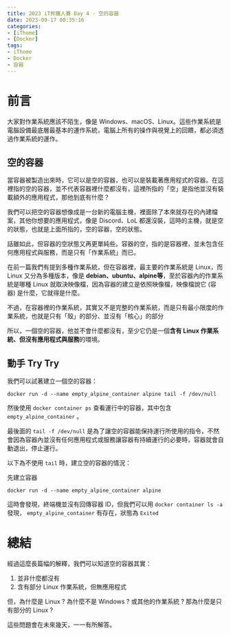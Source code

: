 ```yaml
---
title: 2023 iT邦鐵人賽 Day 4 - 空的容器
date: 2023-09-17 00:35:16
categories: 
- [iThome]
- [Docker]
tags: 
- iThome
- Docker
- 容器
---
```

# 前言

大家對作業系統應該不陌生，像是 Windows、macOS、Linux。這些作業系統是電腦設備最底層最基本的運作系統，電腦上所有的操作與視覺上的回饋，都必須透過作業系統的運作。

<!-- more -->

## 空的容器

當容器被製造出來時，它可以是空的容器，也可以是裝載著應用程式的容器。在這裡指的空的容器，並不代表容器裡什麼都沒有，這裡所指的「空」是指他並沒有裝載額外的應用程式，那他到底有什麼？

我們可以把空的容器想像成是一台新的電腦主機，裡面除了本來就存在的內建檔案，其他你想要的應用程式，像是 Discord、LoL 都還沒裝，這時的主機，就是空的狀態，也就是上面所指的，空的容器，空的狀態。

話雖如此，但容器的空狀態又再更單純些。容器的空，指的是容器裡，並未包含任何應用程式與服務，而是只有「作業系統」而已。

在前一篇我們有提到多種作業系統，但在容器裡，最主要的作業系統是 Linux，而 Linux 又分為多種版本，像是 **debian、ubuntu、alpine等**，至於容器內的作業系統是哪種 Linux 就取決映像檔，因為容器的建立是依照映像檔，映像檔說它 (容器) 是什麼，它就得是什麼。

不過，在容器裡的作業系統，其實又不是完整的作業系統，而是只有最小限度的作業系統，也就是只有「殼」的部分、並沒有「核心」的部分

所以，一個空的容器，他並不會什麼都沒有，至少它仍是一個**含有 Linux 作業系統、但沒有應用程式與服務**的環境。

## 動手 Try Try

我們可以試著建立一個空的容器：

```docker
docker run -d --name empty_alpine_container alpine tail -f /dev/null
```

然後使用 `docker container ps` 查看運行中的容器，其中包含 `empty_alpine_container` 。

最後面的 `tail -f /dev/null` 是為了讓空的容器能保持運行所使用的指令，不然會因為容器內並沒有任何應用程式或服務讓容器有持續運行的必要時，容器就會自動退出，停止運行。

以下為不使用 `tail` 時，建立空的容器的情況：

先建立容器

```docker
docker run -d --name empty_alpine_container alpine 
```

這時會發現，終端機並沒有回傳容器 ID，但我們可以用 `docker container ls -a` 發現， `empty_alpine_container` 有存在，狀態為 `Exited`

# 總結

經過這麼長篇幅的解釋，我們可以知道空的容器其實：

1. 並非什麼都沒有
2. 含有部分 Linux 作業系統，但無應用程式

但，為什麼是 Linux ? 為什麼不是 Windows ? 或其他的作業系統 ? 那為什麼是只有部分的 Linux ?

這些問題會在未來幾天，一一有所解答。